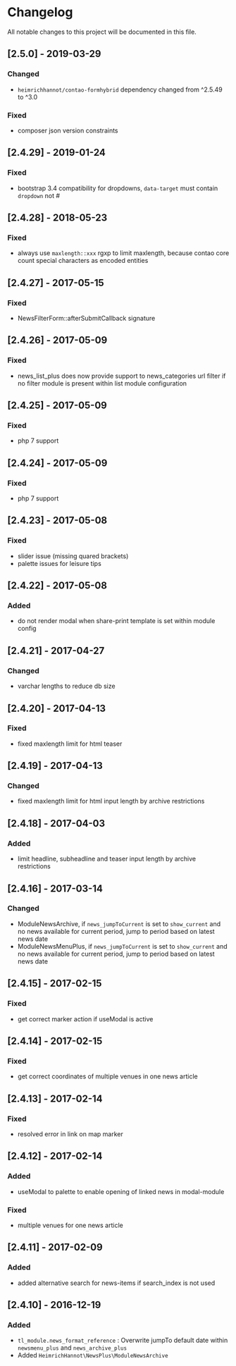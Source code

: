 # Changelog
All notable changes to this project will be documented in this file.

## [2.5.0] - 2019-03-29

### Changed
- `heimrichhannot/contao-formhybrid` dependency changed from ^2.5.49 to ^3.0

### Fixed
- composer json version constraints

## [2.4.29] - 2019-01-24

### Fixed
- bootstrap 3.4 compatibility for dropdowns,  `data-target` must contain `dropdown` not #

## [2.4.28] - 2018-05-23

### Fixed
- always use `maxlength::xxx` rgxp to limit maxlength, because contao core count special characters as encoded entities

## [2.4.27] - 2017-05-15

### Fixed
- NewsFilterForm::afterSubmitCallback signature

## [2.4.26] - 2017-05-09

### Fixed
- news_list_plus does now provide support to news_categories url filter if no filter module is present within list module configuration 

## [2.4.25] - 2017-05-09

### Fixed
- php 7 support

## [2.4.24] - 2017-05-09

### Fixed
- php 7 support

## [2.4.23] - 2017-05-08

### Fixed
- slider issue (missing quared brackets)
- palette issues for leisure tips

## [2.4.22] - 2017-05-08

### Added
- do not render modal when share-print template is set within module config

## [2.4.21] - 2017-04-27

### Changed
- varchar lengths to reduce db size

## [2.4.20] - 2017-04-13

### Fixed
- fixed maxlength limit for html teaser

## [2.4.19] - 2017-04-13

### Changed
- fixed maxlength limit for html input length by archive restrictions

## [2.4.18] - 2017-04-03

### Added
- limit headline, subheadline and teaser input length by archive restrictions

## [2.4.16] - 2017-03-14

### Changed
- ModuleNewsArchive, if `news_jumpToCurrent` is set to `show_current` and no news available for current period, jump to period based on latest news date
- ModuleNewsMenuPlus, if `news_jumpToCurrent` is set to `show_current` and no news available for current period, jump to period based on latest news date

## [2.4.15] - 2017-02-15

### Fixed
- get correct marker action if useModal is active

## [2.4.14] - 2017-02-15

### Fixed
- get correct coordinates of multiple venues in one news article

## [2.4.13] - 2017-02-14

### Fixed
- resolved error in link on map marker

## [2.4.12] - 2017-02-14

### Added
- useModal to palette to enable opening of linked news in modal-module

### Fixed
- multiple venues for one news article

## [2.4.11] - 2017-02-09

### Added
- added alternative search for news-items if search_index is not used

## [2.4.10] - 2016-12-19

### Added
- `tl_module.news_format_reference` : Overwrite jumpTo default date within `newsmenu_plus` and `news_archive_plus`
- Added `HeimrichHannot\NewsPlus\ModuleNewsArchive`
